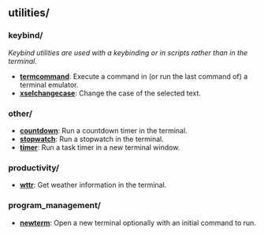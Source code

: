 
## utilities/

### keybind/

*Keybind utilities are used with a keybinding or in scripts rather than in the terminal.*

* [**termcommand**](keybind/termcommand): Execute a command in (or run the last command of) a terminal emulator.
* [**xselchangecase**](keybind/xselchangecase): Change the case of the selected text.

### other/

* [**countdown**](other/countdown): Run a countdown timer in the terminal.
* [**stopwatch**](other/stopwatch): Run a stopwatch in the terminal.
* [**timer**](other/timer): Run a task timer in a new terminal window.

### productivity/

* [**wttr**](productivity/wttr): Get weather information in the terminal.

### program_management/

* [**newterm**](program_management/newterm): Open a new terminal optionally with an initial command to run.
